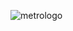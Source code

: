 ![metrologo](https://github.com/jmlakshmisagar/Bengaluru-Metro-System/assets/152427404/620b03d3-89f5-40df-b1c8-7e9bdcc7d9ad)
